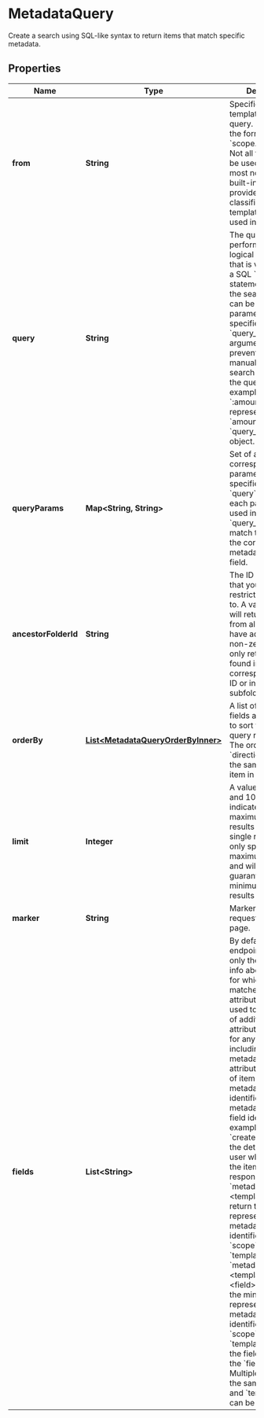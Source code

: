 

# MetadataQuery

Create a search using SQL-like syntax to return items that match specific metadata.

## Properties

| Name | Type | Description | Notes |
|------------ | ------------- | ------------- | -------------|
|**from** | **String** | Specifies the template used in the query. Must be in the form &#x60;scope.templateKey&#x60;. Not all templates can be used in this field, most notably the built-in, Box-provided classification templates can not be used in a query. |  |
|**query** | **String** | The query to perform. A query is a logical expression that is very similar to a SQL &#x60;SELECT&#x60; statement. Values in the search query can be turned into parameters specified in the &#x60;query_param&#x60; arguments list to prevent having to manually insert search values into the query string.  For example, a value of &#x60;:amount&#x60; would represent the &#x60;amount&#x60; value in &#x60;query_params&#x60; object. |  [optional] |
|**queryParams** | **Map&lt;String, String&gt;** | Set of arguments corresponding to the parameters specified in the &#x60;query&#x60;. The type of each parameter used in the &#x60;query_params&#x60; must match the type of the corresponding metadata template field. |  [optional] |
|**ancestorFolderId** | **String** | The ID of the folder that you are restricting the query to. A value of zero will return results from all folders you have access to. A non-zero value will only return results found in the folder corresponding to the ID or in any of its subfolders. |  |
|**orderBy** | [**List&lt;MetadataQueryOrderByInner&gt;**](MetadataQueryOrderByInner.md) | A list of template fields and directions to sort the metadata query results by.  The ordering &#x60;direction&#x60; must be the same for each item in the array. |  [optional] |
|**limit** | **Integer** | A value between 0 and 100 that indicates the maximum number of results to return for a single request. This only specifies a maximum boundary and will not guarantee the minimum number of results returned. |  [optional] |
|**marker** | **String** | Marker to use for requesting the next page. |  [optional] |
|**fields** | **List&lt;String&gt;** | By default, this endpoint returns only the most basic info about the items for which the query matches. This attribute can be used to specify a list of additional attributes to return for any item, including its metadata.  This attribute takes a list of item fields, metadata template identifiers, or metadata template field identifiers.  For example:  * &#x60;created_by&#x60; will add the details of the user who created the item to the response. * &#x60;metadata.&lt;scope&gt;.&lt;templateKey&gt;&#x60; will return the mini-representation of the metadata instance identified by the &#x60;scope&#x60; and &#x60;templateKey&#x60;. * &#x60;metadata.&lt;scope&gt;.&lt;templateKey&gt;.&lt;field&gt;&#x60; will return all the mini-representation of the metadata instance identified by the &#x60;scope&#x60; and &#x60;templateKey&#x60; plus the field specified by the &#x60;field&#x60; name. Multiple fields for the same &#x60;scope&#x60; and &#x60;templateKey&#x60; can be defined. |  [optional] |



